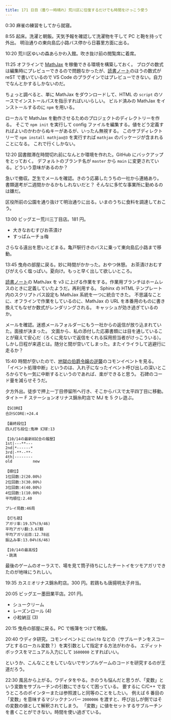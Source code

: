```yaml
---
title: 171 日目（曇り一時晴れ）荒川区に往復するだけでも時間をけっこう使う
---
```


0:30 麻雀の練習をしてから就寝。

8:55 起床。洗濯と朝飯。天気予報を確認して洗濯物を干して PC と鞄を持って外出。
明治通りの東向島広小路バス停から日暮里方面に出る。

10:20 荒川区ゆいの森あらかわ入館。吹き抜け前の閲覧席に着席。

11:25 オフラインで [MathJax](http://docs.mathjax.org/en/latest/index.html) を稼働できる環境を構築しておく。
ブログの数式は編集時にプレビューできるので問題なかったが、[読書ノート][note]のほうの数式が reST で書いているので
VS Code のプラグインではプレビューできない。自力でなんとかするしかないのだ。

ちょっと調べると、単に MathJax をダウンロードして、HTML の `script` のソースでインストールパスを指示すればいいらしい。
ビルド済みの MathJax をインストールするのに `npm` を用いる。

ローカルで MathJax を動作させるためのプロジェクトのディレクトリーを作る。
そこで `npm init` を実行して config ファイルを編集する。値をどう定義すればよいのかわからぬキーがあるが、いったん無視する。
このサブディレクトリーで `npm install mathjax@3` を実行すれば `mathjax` のパッケージが含まれることになる。
これで行くしかない。

12:20 図書館滞在時間切れ前になんとか環境を作れた。GitHub にバックアップをとっておく。
デフォルトのブランチ名が `master` から `main` に変更されている。どういう意味があるのか？

急いで撤収。芝生でメールを確認。きのう応募したうちの一社から連絡あり。
書類選考が二週間かかるかもしれないだと？ そんなに多忙な事業所に勤めるのは嫌だ。

区役所前の公園を通り抜けて明治通りに出る。いまのうちに食料を調達しておこう。

13:00 ビッグエー荒川三丁目店。181 円。

* 大きなおむすびお茶漬け
* すっぱムーチョ梅

さらなる遠出を思いとどまる。亀戸駅行きのバスに乗って東向島広小路まで移動。

13:45 曳舟の部屋に戻る。妙に時間がかかった。おやつ休憩。
お茶漬けおむすびがえらく塩っぱい。夏向け。もっと早く出して欲しいところ。

[読書ノート][note]の MathJax を v3 に上げる作業をする。作業用ブランチはホームレスのときに定義していたようだ。再利用する。
Sphinx の HTML テンプレート内のスクリプトパス設定も MathJax 系統を一つに統合できた。
不思議なことに、オフラインで作業をしているのに、MathJax の URL を本番用のものに書き換えてもなぜか数式がレンダリングされる。
キャッシュが効き過ぎているのか。

メールを確認。迷惑メールフォルダーにもう一社からの返信が放り込まれていた。面接が決まった。
文面から、私の添付した応募書類には目を通していることが窺えて安心だ（ろくに見ないで返信をくれる採用担当者がけっこういる）。
しかし日程が来週とは。随分と間が空いてしまった。またイライラして逃避行に走るか？

15:40 時間が空いたので、[地獄の伯爵令嬢の逆襲][bshf20]のコモンイベントを見る。
「イベント処理中断」というのは、入れ子になったイベント呼び出しの深いところからでも一気に中断するというのであれば、楽ができると思う。
石碑のコード量を減らせそうだ。

夕方外出。徒歩で押上一丁目停留所へ行き、そこからバスで太平四丁目に移動。
タイトー F ステーションオリナス錦糸町店で MJ を 5 クレ遊ぶ。

```text
【SCORE】
合計SCORE:+24.4

【最終段位】
四人打ち段位:鬼神 幻球:13

【10/14の最新8試合の履歴】
1st|---**---
2nd|*------*
3rd|-**--**-
4th|--------
old         new

【順位】
1位回数:2(20.00%)
2位回数:3(30.00%)
3位回数:4(40.00%)
4位回数:1(10.00%)
平均順位:2.40

プレイ局数:46局

【打ち筋】
アガリ率:19.57%(9/46)
平均アガリ翻:3.67翻
平均アガリ巡目:12.78巡
振込み率:13.04%(6/46)

【10/14の最高役】
・跳満
```

最後のゲームのオーラスで、場を見て筒子待ちにしたチートイをツモアガリできたのが地味にうれしい。

19:35 カスミオリナス錦糸町店。300 円。若鶏もも唐揚明太子弁当。

20:05 ビッグエー墨田業平店。201 円。

* シュークリーム
* レーズンロール (4)
* 小粒納豆 (3)

20:15 曳舟の部屋に戻る。PC で帳簿をつけて晩飯。

20:40 ウディタ研究。コモンイベントに `CSelf0` などの（サブルーチンをスコープとするローカル変数？）を実引数として指定する方法がわかる。
エディットボックスをマニュアル入力にして `1600000` とすればいい。

というか、こんなことをしていないでサンプルゲームのコードを研究するのが王道だろう。

22:30 風呂から上がる。ウディタをやる。きのうも悩んだと思うが、「変数」という変数をサブルーチンの引数にできなくて困っている。
要するに C/C++ で言うところのポインターまたは参照渡しと同等のことをしたい。
例えば 6 番目の「変数」を意味するマジックナンバー `2000006` を渡すと、呼び出しが側ではその変数の値として解釈されてしまう。
「変数」に値をセットするサブルーチンを書くことができない。時間を使い過ぎている。

[bshf20]: https://wodifes.net/game/show/412
[note]: https://showa-yojyo.github.io/notebook/
